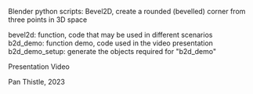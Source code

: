 Blender python scripts: Bevel2D, create a rounded (bevelled) corner from three points in 3D space  

bevel2d: function, code that may be used in different scenarios  
b2d_demo: function demo, code used in the video presentation  
b2d_demo_setup: generate the objects required for "b2d_demo"  

Presentation Video  

Pan Thistle, 2023
